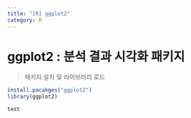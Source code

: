 ```yaml
---
title: "[R] ggplot2"
category: R
---
```


# ggplot2 : 분석 결과 시각화 패키지


> 패키지 설치 및 라이브러리 로드

~~~ r
install.pacakges("ggplot2")
library(ggplot2)

test

~~~


